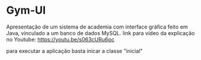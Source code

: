 # Gym-UI
Apresentação de um sistema de academia com interface gráfica feito em Java, vinculado a um banco de dados MySQL. 
link para vídeo da explicação no Youtube: https://youtu.be/s063cURu6pc

para executar a aplicação basta inicar a classe "inicial"
